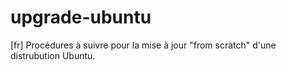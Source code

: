 upgrade-ubuntu
==============

[fr] Procédures à suivre pour la mise à jour "from scratch" d'une distrubution Ubuntu.